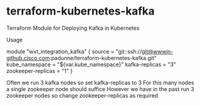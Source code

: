 # terraform-kubernetes-kafka
Terraform Module for Deploying Kafka in Kubernetes

Usage

module "wxt_integration_kafka" {
  source = "git::ssh://git@wwwin-github.cisco.com:padunne/terraform-kubernetes-kafka.git"
  kube_namespace = "${var.kube_namespace}"
  kafka-replicas = "3"
  zookeeper-replicas = "1"
}

Often we run 3 kafka nodes so set kafka-replicas to 3
For this many nodes a single zookeeper node should suffice
However we have in the past run 3 zookeeper nodes so change zookeeper-replicas as required

